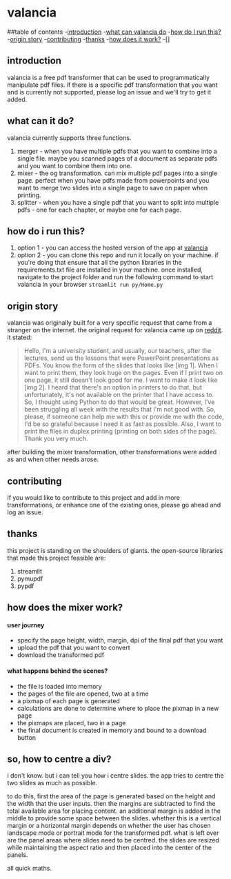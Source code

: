 # valancia

##table of contents
-[introduction](#introduction)
-[what can valancia do](#what-can-it-do)
-[how do I run this?](#how-do-i-run-this)
-[origin story](#origin-story)
-[contributing](#contributing)
-[thanks](#thanks)
-[how does it work?](#how-does-the-mixer-work)
-[]

## introduction
valancia is a free pdf transformer that can be used to programmatically manipulate pdf files. if there is a specific pdf transformation that you want and is currently not supported, please log an issue and we'll try to get it added.

## what can it do?
valancia currently supports three functions.
1. merger - when you have multiple pdfs that you want to combine into a single file. maybe you scanned pages of a document as separate pdfs and you want to combine them into one. 
2. mixer - the og transformation. can mix multiple pdf pages into a single page. perfect when you have pdfs made from powerpoints and you want to merge two slides into a single page to save on paper when printing.
3. splitter - when you have a single pdf that you want to split into multiple pdfs - one for each chapter, or maybe one for each page.

## how do i run this?
1. option 1 - you can access the hosted version of the app at [valancia](https://valancia.streamlit.app)
2. option 2 - you can clone this repo and run it locally on your machine. if you're doing that ensure that all the python libraries in the requirements.txt file are installed in your machine. once installed, navigate to the project folder and run the following command to start valancia in your browser `streamlit run py/Home.py`

## origin story
valancia was originally built for a very specific request that came from a stranger on the internet. the original request for valancia came up on [reddit](https://www.reddit.com/r/learnprogramming/comments/1cqafk8/seeking_help_resizing_powerpoint_slides_for/). it stated:
> Hello, I'm a university student, and usually, our teachers, after the lectures, send us the lessons that were PowerPoint presentations as PDFs. You know the form of the slides that looks like [img 1]. When I want to print them, they look huge on the pages. Even if I print two on one page, it still doesn't look good for me. I want to make it look like [img 2]. I heard that there's an option in printers to do that, but unfortunately, it's not available on the printer that I have access to. So, I thought using Python to do that would be great. However, I've been struggling all week with the results that I'm not good with. So, please, if someone can help me with this or provide me with the code, I'd be so grateful because I need it as fast as possible. Also, I want to print the files in duplex printing (printing on both sides of the page). Thank you very much.

after building the mixer transformation, other transformations were added as and when other needs arose.

## contributing
if you would like to contribute to this project and add in more transformations, or enhance one of the existing ones, please go ahead and log an issue.

## thanks
this project is standing on the shoulders of giants. the open-source libraries that made this project feasible are:
1. streamlit
2. pymupdf
3. pypdf

## how does the mixer work?
#### user journey
- specify the page height, width, margin, dpi of the final pdf that you want
- upload the pdf that you want to convert
- download the transformed pdf

#### what happens behind the scenes?
- the file is loaded into memory
- the pages of the file are opened, two at a time
- a pixmap of each page is generated
- calculations are done to determine where to place the pixmap in a new page
- the pixmaps are placed, two in a page
- the final document is created in memory and bound to a download button

## so, how to centre a div?
i don't know. but i can tell you how i centre slides.
the app tries to centre the two slides as much as possible.

to do this, first the area of the page is generated based on the height and the width that the user inputs.
then the margins are subtracted to find the total available area for placing content.
an additional margin is added in the middle to provide some space between the slides.
whether this is a vertical margin or a horizontal margin depends on whether the user has chosen landscape mode or portrait mode for the transformed pdf.
what is left over are the panel areas where slides need to be centred.
the slides are resized while maintaining the aspect ratio and then placed into the center of the panels.

all quick maths.
